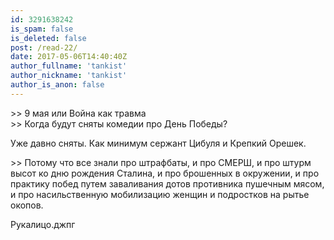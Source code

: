```yaml
---
id: 3291638242
is_spam: false
is_deleted: false
post: /read-22/
date: 2017-05-06T14:40:40Z
author_fullname: 'tankist'
author_nickname: 'tankist'
author_is_anon: false
---
```


<p>&gt;&gt; 9 мая или Война как травма<br>&gt;&gt; Когда будут сняты комедии про День Победы?</p><p>Уже давно сняты. Как минимум сержант Цибуля и Крепкий Орешек.</p><p>&gt;&gt; Потому что все знали про штрафбаты, и про СМЕРШ, и про штурм высот ко дню рождения Сталина, и про брошенных в окружении, и про практику побед путем заваливания дотов противника пушечным мясом, и про насильственную мобилизацию женщин и подростков на рытье окопов.</p><p>Рукалицо.джпг</p>
